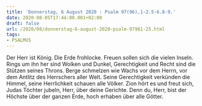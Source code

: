 ```yaml
---
title: 'Donnerstag, 6 August 2020 : Psalm 97(96),1-2.5-6.8-9.'
date: 2020-08-05T17:44:00.001+02:00
draft: false
url: /2020/08/donnerstag-6-august-2020-psalm-97961-25.html
tags: 
- PSALMUS
---
```


Der Herr ist König. Die Erde frohlocke. Freuen sollen sich die vielen Inseln. Rings um ihn her sind Wolken und Dunkel, Gerechtigkeit und Recht sind die Stützen seines Throns. Berge schmelzen wie Wachs vor dem Herrn, vor dem Antlitz des Herrschers aller Welt. Seine Gerechtigkeit verkünden die Himmel, seine Herrlichkeit schauen alle Völker. Zion hört es und freut sich, Judas Töchter jubeln, Herr, über deine Gerichte. Denn du, Herr, bist der Höchste über der ganzen Erde, hoch erhaben über alle Götter.